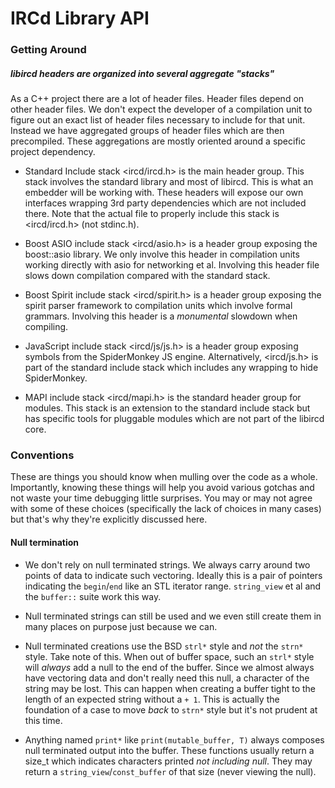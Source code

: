 # IRCd Library API

### Getting Around

##### libircd headers are organized into several aggregate "stacks"

As a C++ project there are a lot of header files. Header files depend on other
header files. We don't expect the developer of a compilation unit to figure out
an exact list of header files necessary to include for that unit. Instead we
have aggregated groups of header files which are then precompiled. These
aggregations are mostly oriented around a specific project dependency.

- Standard Include stack <ircd/ircd.h> is the main header group. This stack
involves the standard library and most of libircd. This is what an embedder
will be working with. These headers will expose our own interfaces wrapping
3rd party dependencies which are not included there. Note that the actual file
to properly include this stack is <ircd/ircd.h> (not stdinc.h).

- Boost ASIO include stack <ircd/asio.h> is a header group exposing the
boost::asio library. We only involve this header in compilation units working
directly with asio for networking et al. Involving this header file slows down
compilation compared with the standard stack.

- Boost Spirit include stack <ircd/spirit.h> is a header group exposing the
spirit parser framework to compilation units which involve formal grammars.
Involving this header is a *monumental* slowdown when compiling.

- JavaScript include stack <ircd/js/js.h> is a header group exposing symbols
from the SpiderMonkey JS engine. Alternatively, <ircd/js.h> is part of the
standard include stack which includes any wrapping to hide SpiderMonkey.

- MAPI include stack <ircd/mapi.h> is the standard header group for modules.
This stack is an extension to the standard include stack but has specific
tools for pluggable modules which are not part of the libircd core.

### Conventions

These are things you should know when mulling over the code as a whole.
Importantly, knowing these things will help you avoid various gotchas and not
waste your time debugging little surprises. You may or may not agree with some
of these choices (specifically the lack of choices in many cases) but that's
why they're explicitly discussed here.

#### Null termination

- We don't rely on null terminated strings. We always carry around two points
of data to indicate such vectoring. Ideally this is a pair of pointers
indicating the `begin`/`end` like an STL iterator range. `string_view` et al
and the `buffer::` suite work this way.

- Null terminated strings can still be used and we even still create them in
many places on purpose just because we can.

- Null terminated creations use the BSD `strl*` style and *not* the `strn*`
style. Take note of this. When out of buffer space, such an `strl*` style
will *always* add a null to the end of the buffer. Since we almost always
have vectoring data and don't really need this null, a character of the string
may be lost. This can happen when creating a buffer tight to the length of an
expected string without a `+ 1`. This is actually the foundation of a case
to move *back* to `strn*` style but it's not prudent at this time.

- Anything named `print*` like `print(mutable_buffer, T)` always composes null
terminated output into the buffer. These functions usually return a size_t
which indicates characters printed *not including null*. They may return a
`string_view`/`const_buffer` of that size (never viewing the null).
